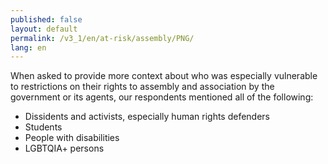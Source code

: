 ```yaml
---
published: false
layout: default
permalink: /v3_1/en/at-risk/assembly/PNG/
lang: en
---
```

When asked to provide more context about who was especially vulnerable to restrictions on their rights to assembly and association by the government or its agents, our respondents mentioned all of the following: 
- Dissidents and activists, especially human rights defenders 
- Students 
- People with disabilities 
- LGBTQIA+ persons  
